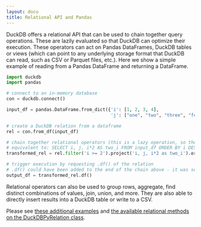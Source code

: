 ```yaml
---
layout: docu
title: Relational API and Pandas
---
```


DuckDB offers a relational API that can be used to chain together query operations. These are lazily evaluated so that DuckDB can optimize their execution. These operators can act on Pandas DataFrames, DuckDB tables or views (which can point to any underlying storage format that DuckDB can read, such as CSV or Parquet files, etc.). Here we show a simple example of reading from a Pandas DataFrame and returning a DataFrame.

```python
import duckdb
import pandas

# connect to an in-memory database
con = duckdb.connect()

input_df = pandas.DataFrame.from_dict({'i': [1, 2, 3, 4],
                                       'j': ["one", "two", "three", "four"]})

# create a DuckDB relation from a dataframe
rel = con.from_df(input_df)

# chain together relational operators (this is a lazy operation, so the operations are not yet executed)
# equivalent to: SELECT i, j, i*2 AS two_i FROM input_df ORDER BY i DESC LIMIT 2
transformed_rel = rel.filter('i >= 2').project('i, j, i*2 as two_i').order('i desc').limit(2)

# trigger execution by requesting .df() of the relation
# .df() could have been added to the end of the chain above - it was separated for clarity
output_df = transformed_rel.df()
```

Relational operators can also be used to group rows, aggregate, find distinct combinations of values, join, union, and more. They are also able to directly insert results into a DuckDB table or write to a CSV.

Please see [these additional examples](https://github.com/duckdb/duckdb/blob/main/examples/python/duckdb-python.py) and [the available relational methods on the DuckDBPyRelation class](../../api/python/reference/#duckdb.DuckDBPyRelation).
